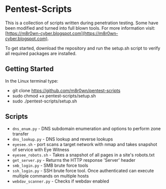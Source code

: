 # Pentest-Scripts
This is a collection of scripts written during penetration testing. Some have been modified and turned into full blown tools. For more information visit: [https://m8r0wn-cyber.blogspot.com](https://m8r0wn-cyber.blogspot.com).

To get started, download the repository and run the setup.sh script to verify all required packages are installed.

## Getting Started
In the Linux terminal type:
* git clone https://github.com/m8r0wn/pentest-scripts
* sudo chmod +x pentest-scripts/setup.sh
* sudo ./pentest-scripts/setup.sh

## Scripts
* `dns_enum.py` - DNS subdomain enumeration and options to perform zone transfer
* `dns_lookup.py` - DNS lookup and reverse lookups
* `eyesee.sh` - port scans a target network with nmap and takes snapshot of service with Eye Witness
* `eyesee_robots.sh` - Takes a snapshot of all pages in a site's robots.txt
* `get_server.py` - Returns the HTTP response 'Server' header
* `smb_login.py` - SMB brute force tools
* `ssh_login.py` - SSH brute force tool. Once authenticated can execute multiple commands on multiple hosts
* `webdav_scanner.py` - Checks if webdav enabled